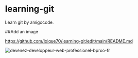 # learning-git
Learn git by amigocode.

##Add an image 

https://github.com/loique70/learning-git/edit/main/README.md

![devenez-developpeur-web-professionel-bproo-fr](https://github.com/loique70/learning-git/assets/74138682/fbe5b8d4-3837-4b54-8718-464dba71b94c)
